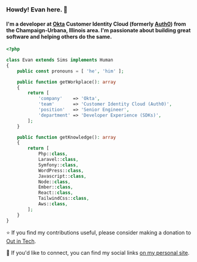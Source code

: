 ### Howdy! Evan here. 👋

#### I'm a developer at [Okta](https://okta.com) Customer Identity Cloud (formerly [Auth0](https://auth0.com)) from the Champaign-Urbana, Illinois area. I'm passionate about building great software and helping others do the same.

```php
<?php

class Evan extends Sims implements Human
{
    public const pronouns = [ 'he', 'him' ];

    public function getWorkplace(): array
    {
        return [
            'company'    => 'Okta',
            'team'       => 'Customer Identity Cloud (Auth0)',
            'position'   => 'Senior Engineer',
            'department' => 'Developer Experience (SDKs)',
        ];
    }

    public function getKnowledge(): array
    {
        return [
            Php::class,
            Laravel::class,
            Symfony::class,
            WordPress::class,
            Javascript::class,
            Node::class,
            Ember::class,
            React::class,
            TailwindCss::class,
            Aws::class,
        ];
    }
}
```

⭐ If you find my contributions useful, please consider making a donation to [Out in Tech](https://outintech.com/).

🤝 If you'd like to connect, you can find my social links [on my personal site](https://evansims.com/).
